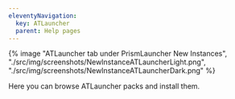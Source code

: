 ```yaml
---
eleventyNavigation:
  key: ATLauncher
  parent: Help pages
--- 
```


<div class="row">
  <div class="column">
      {% image "ATLauncher tab under PrismLauncher New Instances", "./src/img/screenshots/NewInstanceATLauncherLight.png", "./src/img/screenshots/NewInstanceATLauncherDark.png" %}
  </div>
</div>

Here you can browse ATLauncher packs and install them.
